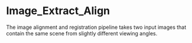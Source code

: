 # Image_Extract_Align
The image alignment and registration pipeline takes two input images that contain the same scene from slightly different viewing angles. 
